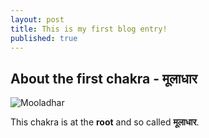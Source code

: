 ```yaml
---
layout: post
title: This is my first blog entry!
published: true
---
```


## About the first chakra - मूलाधार

![Mooladhar]({{site.baseurl}}/_posts/MULADHAR_kl-e0398047.jpeg)

This chakra is at the **root** and so called **मूलाधार**.

